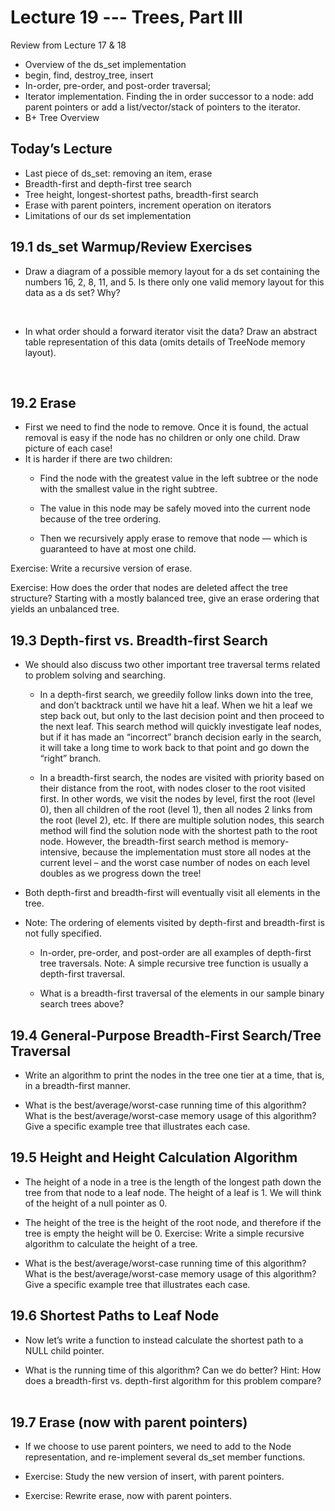 # Lecture 19 --- Trees, Part III

Review from Lecture 17 & 18
- Overview of the ds_set implementation
- begin, find, destroy_tree, insert
- In-order, pre-order, and post-order traversal;
- Iterator implementation. Finding the in order successor to a node: add parent pointers or add a list/vector/stack
of pointers to the iterator.
- B+ Tree Overview

## Today’s Lecture

- Last piece of ds_set: removing an item, erase
- Breadth-first and depth-first tree search
- Tree height, longest-shortest paths, breadth-first search
- Erase with parent pointers, increment operation on iterators
- Limitations of our ds set implementation

## 19.1 ds_set Warmup/Review Exercises

- Draw a diagram of a possible memory layout for a ds set containing the numbers 16, 2, 8, 11, and 5. Is there
only one valid memory layout for this data as a ds set? Why?

&nbsp;
&nbsp;
&nbsp;
&nbsp;
&nbsp;
&nbsp;

- In what order should a forward iterator visit the data? Draw an abstract table representation of this data
(omits details of TreeNode memory layout).

&nbsp;
&nbsp;
&nbsp;
&nbsp;
&nbsp;
&nbsp;

## 19.2 Erase

- First we need to find the node to remove. Once it is found,
the actual removal is easy if the node has no children or only one child.
Draw picture of each case!
- It is harder if there are two children:
  - Find the node with the greatest value in the left subtree or the node with the smallest value in the right subtree.

  - The value in this node may be safely moved into the current node because of the tree ordering.

  - Then we recursively apply erase to remove that node — which is guaranteed to have at most one child.

Exercise: Write a recursive version of erase.
&nbsp;
&nbsp;
&nbsp;
&nbsp;
&nbsp;
&nbsp;

Exercise: How does the order that nodes are deleted affect the tree structure? Starting with a mostly balanced
tree, give an erase ordering that yields an unbalanced tree.
&nbsp;
&nbsp;
&nbsp;
&nbsp;
&nbsp;
&nbsp;

## 19.3 Depth-first vs. Breadth-first Search

- We should also discuss two other important tree traversal terms related to problem solving and searching.
  - In a depth-first search, we greedily follow links down into the tree, and don’t backtrack until we have hit a leaf. When we hit a leaf we step back out, but only to the last decision point and then proceed to the next leaf. This search method will quickly investigate leaf nodes, but if it has made an “incorrect” branch decision early in the search, it will take a long time to work back to that point and go down the “right” branch.

  - In a breadth-first search, the nodes are visited with priority based on their distance from the root, with nodes closer to the root visited first. In other words, we visit the nodes by level, first the root (level 0), then all children of the root (level 1), then all nodes 2 links from the root (level 2), etc. If there are multiple solution nodes, this search method will find the solution node with the shortest path to the root node.  However, the breadth-first search method is memory-intensive, because the implementation must store all nodes at the current level – and the worst case number of nodes on each level doubles as we progress down the tree!

- Both depth-first and breadth-first will eventually visit all elements in the tree.
- Note: The ordering of elements visited by depth-first and breadth-first is not fully specified.
  - In-order, pre-order, and post-order are all examples of depth-first tree traversals. Note: A simple recursive tree function is usually a depth-first traversal.

  - What is a breadth-first traversal of the elements in our sample binary search trees above?

## 19.4 General-Purpose Breadth-First Search/Tree Traversal

- Write an algorithm to print the nodes in the tree one tier at a time, that is, in a breadth-first manner.

- What is the best/average/worst-case running time of this algorithm? What is the best/average/worst-case
memory usage of this algorithm? Give a specific example tree that illustrates each case.

## 19.5 Height and Height Calculation Algorithm

- The height of a node in a tree is the length of the longest path down the tree from that node to a leaf node. The height of a leaf is 1. We will think of the height of a null pointer as 0.

- The height of the tree is the height of the root node, and therefore if the tree is empty the height will be 0. Exercise: Write a simple recursive algorithm to calculate the height of a tree.
&nbsp;
&nbsp;
&nbsp;
 
- What is the best/average/worst-case running time of this algorithm? What is the best/average/worst-case memory usage of this algorithm? Give a specific example tree that illustrates each case.
&nbsp;
&nbsp;
&nbsp;

## 19.6 Shortest Paths to Leaf Node

- Now let’s write a function to instead calculate the shortest path to a NULL child pointer.
&nbsp;
&nbsp;
&nbsp;

- What is the running time of this algorithm? Can we do better? Hint: How does a breadth-first vs. depth-first algorithm for this problem compare?
&nbsp;
&nbsp;
&nbsp;

## 19.7 Erase (now with parent pointers)

- If we choose to use parent pointers, we need to add to the Node representation, and re-implement several ds_set member functions.
- Exercise: Study the new version of insert, with parent pointers.
&nbsp;
&nbsp;
&nbsp;

- Exercise: Rewrite erase, now with parent pointers.
&nbsp;
&nbsp;
&nbsp;


